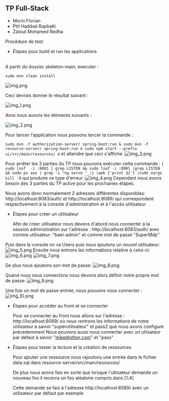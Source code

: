 ## TP Full-Stack

- Morin Florian
- Ptit Haddad Raphaël
- Zatout Mohamed Redha


Procédure de test:
- Étapes pour build et run les applications


<br>A partir du dossier skeleton-main, executer :
```
sudo mvn clean install
```
![img.png](img.png)

Ceci devrais donner le résultat suivant : 

![img_1.png](img_1.png)

Ainsi nous aurons les éléments suivants :

![img_2.png](img_2.png)

Pour lancer l'application nous pouvons lancer la commande :

`sudo mvn -f authorization-server/ spring-boot:run & sudo mvn -f resource-server/ spring-boot:run & sudo npm start --prefix ui/src/main/resources/ &`
 et attendre que ceci s'affiche :![img_3.png](img_3.png)

Pour arrêter les 3 parties du TP nous pouvons exécuter cette commande : 
`{ sudo lsof  -i :8083 | grep LISTEN && sudo lsof -i :8081 |grep LISTEN && sudo ps aux | grep -i "ng serve " ;} |awk {'print $2'} |sudo xargs kill -9`
qui produire ce type d'erreur :![img_4.png](img_4.png)
Cependant nous avons besoin des 3 parties du TP active pour les prochaines étapes.

Nous avons donc normalement 2 adresses différentes disponibles:
http://localhost:8083/auth/ et http://localhost:8089/ qui correspondent respectivement à la console d'administration et à l'accès utilisateur

- Étapes pour créer un utilisateur

  Afin de créer utilisateur nous devons d'abord nous connecter à la session administration sur l'adresse : http://localhost:8083/auth/ avec comme utilisateur :"bael-admin" et comme mot de passe "SuperMdp"

Puis dans la console on va Users puis nous ajoutons un nouvel utilisateur:
![img_5.png](img_5.png)
Ensuite nous entrons les informations relative à celui-ci:
![img_6.png](img_6.png)
![img_7.png](img_7.png)

De plus nous ajoutons son mot de passe:
![img_8.png](img_8.png)

Quand nous nous connectons nous devons alors définir notre propre mot de passe:
![img_9.png](img_9.png)

Une fois un mot de passe entrée, nous pouvons nous connecter :
![img_10.png](img_10.png)


- Étapes pour accéder au front et se connecter

    Pour se connecter au front nous allons sur l'adresse : http://localhost:8089/ où nous rentrons les informations de notre utilisateur à savoir "superutilisateur" et pass2 que nous avons configuré précedemment
    Nous pouvons aussi nous connecter avec un utlisateur par défaut à savoir "mike@other.com" et "pass"


- Étapes pour tester la lecture et la création de ressources
    
    Pour ajouter une ressource nous rajoutons une entrée dans le fichier data.sql dans resource-server/src/main/resources/
    
    De plus nous avons fais en sorte que lorsque l'utlisateur demande un nouveau foo il recevra un foo aléatoire compris dans [1;4]
    
    Cette demande se fais à l'adresse http://localhost:8089/ avec un utilisateur par défaut par exemple